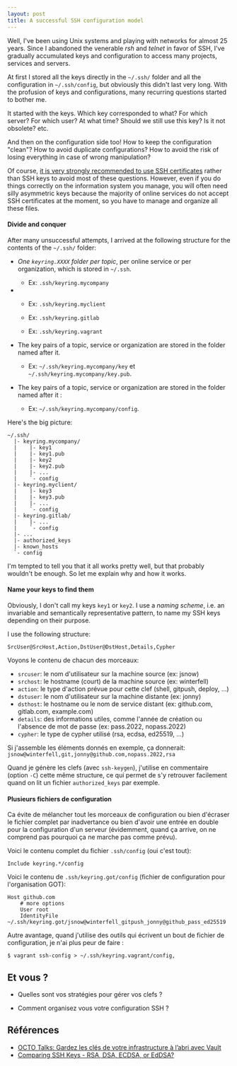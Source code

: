 ```yaml
---
layout: post
title: A successful SSH configuration model
---
```


Well, I've been using Unix systems and playing with networks for almost 25 years. Since I abandoned the venerable _rsh_ and _telnet_ in favor of SSH, I've gradually accumulated keys and configuration to access many projects, services and servers.

At first I stored all the keys directly in the `~/.ssh/` folder and all the configuration in `~/.ssh/config`, but obviously this didn't last very long. With the profusion of keys and configurations, many recurring questions started to bother me.

It started with the keys. Which key corresponded to what? For which server? For which user? At what time? Should we still use this key? Is it not obsolete? etc.

And then on the configuration side too! How to keep the configuration "clean"? How to avoid duplicate configurations? How to avoid the risk of losing everything in case of wrong manipulation?

Of course, [it is very strongly recommended to use SSH certificates](https://smallstep.com/blog/use-ssh-certificates/) rather than SSH keys to avoid most of these questions. However, even if you do things correctly on the information system you manage, you will often need silly asymmetric keys because the majority of online services do not accept SSH certificates at the moment, so you have to manage and organize all these files.

#### Divide and conquer

After many unsuccessful attempts, I arrived at the following structure for the contents of the `~/.ssh/` folder:

* *One `keyring.XXXX` folder per topic*, per online service or per organization, which is stored in `~/.ssh`.
  
  * Ex: `.ssh/keyring.mycompany`

* * Ex: `.ssh/keyring.myclient`
  
  * Ex: `.ssh/keyring.gitlab`
  
  * Ex: `.ssh/keyring.vagrant`

* The key pairs of a topic, service or organization are stored in the folder named after it.
  
  * Ex: `~/.ssh/keyring.mycompany/key` et `~/.ssh/keyring.mycompany/key.pub`.

* The key pairs of a topic, service or organization are stored in the folder named after it :
  
  * Ex: `~/.ssh/keyring.mycompany/config`.



Here's the big picture:

```
~/.ssh/
  |- keyring.mycompany/
  |    |- key1
  |    |- key1.pub
  |    |- key2
  |    |- key2.pub
  |    |- ...
  |    `- config
  |- keyring.myclient/
  |    |- key3
  |    |- key3.pub
  |    |- ...
  |    `- config
  |- keyring.gitlab/
  |    |- ...
  |    `- config
  |- ...
  |- authorized_keys
  |- known_hosts
  `- config
```

I'm tempted to tell you that it all works pretty well, but that probably wouldn't be enough. So let me explain why and how it works. 

#### Name your keys to find them

Obviously, I don't call my keys `key1` or `key2`. I use a _naming scheme_, i.e. an invariable and semantically representative pattern, to name my SSH keys depending on their purpose.

I use the following structure:

```
SrcUser@SrcHost,Action,DstUser@DstHost,Details,Cypher
```

Voyons le contenu de chacun des morceaux:

* `srcuser`: le nom d'utilisateur sur la machine source (ex: jsnow)
* `srchost`: le hostname (court) de la machine source (ex: winterfell)
* `action`: le type d'action prévue pour cette clef (shell, gitpush, deploy, ...)
* `dstuser`: le nom d'utilisateur sur la machine distante (ex: jonny)
* `dsthost`: le hostname ou le nom de service distant (ex: github.com, gitlab.com, example.com)
* `details`: des informations utiles, comme l'année de création ou l'absence de mot de passe (ex: pass.2022, nopass.2022)
* `cypher`: le type de cypher utilisé (rsa, ecdsa, ed25519, ...)

Si j'assemble les éléments donnés en exemple, ça donnerait:
`jsnow@winterfell,git,jonny@github.com,nopass.2022,rsa`

Quand je génère les clefs (avec `ssh-keygen`), j'utilise en commentaire (option `-C`) cette même structure, ce qui permet de s'y retrouver facilement quand on lit un fichier `authorized_keys` par exemple.

#### Plusieurs fichiers de configuration

Ca évite de mélancher tout les morceaux de configuration
ou bien d'écraser le fichier complet par inadvertance ou bien d'avoir une entrée en double pour la configuration d'un serveur (évidemment, quand ça arrive, on ne comprend pas pourquoi ça ne marche pas comme prévu).

Voici le contenu complet du fichier `.ssh/config` (oui c'est tout):

```
Include keyring.*/config
```

Voici le contenu de `.ssh/keyring.got/config` (fichier de configuration pour l'organisation GOT):

```
Host github.com
    # more options
    User root
    IdentityFile ~/.ssh/keyring.got/jsnow@winterfell_gitpush_jonny@github_pass_ed25519
```

Autre avantage, quand j'utilise des outils qui écrivent un bout de fichier de configuration, je n'ai plus peur de faire :

```shell-session
$ vagrant ssh-config > ~/.ssh/keyring.vagrant/config,
```

## Et vous ?

* Quelles sont vos stratégies pour gérer vos clefs ?

* Comment organisez vous votre configuration SSH ?

## Références

* [OCTO Talks: Gardez les clés de votre infrastructure à l’abri avec Vault](https://blog.octo.com/gardez-les-cles-de-votre-infrastructure-a-labri-avec-vault/)
* [Comparing SSH Keys - RSA, DSA, ECDSA, or EdDSA?](https://goteleport.com/blog/comparing-ssh-keys/)
